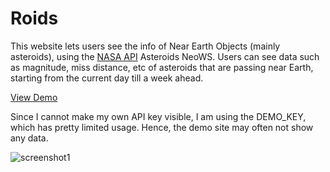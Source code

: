# Roids

This website lets users see the info of Near Earth Objects (mainly asteroids), using the [NASA API](https://api.nasa.gov/) Asteroids NeoWS. Users 
can see data such as magnitude, miss distance, etc of asteroids that are passing near Earth, starting from the current day till a week ahead.

[View Demo](https://pseudo-nymm.github.io/roids/)

Since I cannot make my own API key visible, I am using the DEMO_KEY, which has pretty limited usage. Hence, the demo site may often not show any data. 

![screenshot1](demo_screenshots/roids_screenshots_1)
